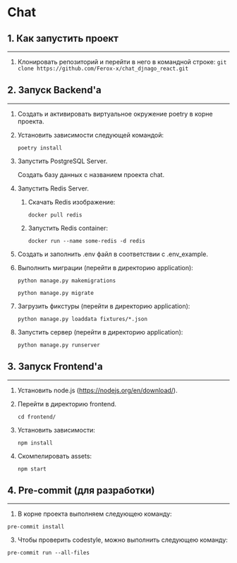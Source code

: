 # Chat 

## 1. Как запустить проект

___

1) Клонировать репозиторий и перейти в него в командной строке:
    `git clone https://github.com/Ferox-x/chat_djnago_react.git`


## 2. Запуск Backend'а

___

1) Cоздать и активировать виртуальное окружение poetry в корне проекта.

2) Установить зависимости следующей командой:

    `poetry install`

3) Запустить PostgreSQL Server.

    Создать базу данных с названием проекта chat.


4) Запустить Redis Server.
   
   1) Скачать Redis изображение:
   
      `docker pull redis`

   2) Запустить Redis container:
   
      `docker run --name some-redis -d redis`


5) Создать и заполнить .env файл в соответствии с .env_example.

6) Выполнить миграции (перейти в директорию application):

    `python manage.py makemigrations`

    `python manage.py migrate`

8) Загрузить фикстуры (перейти в директорию application):

    `python manage.py loaddata fixtures/*.json`

9) Запустить сервер (перейти в директорию application):

    `python manage.py runserver`


## 3. Запуск Frontend'а

___

1) Установить node.js (https://nodejs.org/en/download/).

2) Перейти в директорию frontend.

    `cd frontend/`

3) Установить зависимости:

    `npm install`

4) Скомпелировать assets:

    `npm start`


## 4. Pre-commit (для разработки)

___

1) В корне проекта выполняем следующею команду:

`pre-commit install`

3) Чтобы проверить codestyle, можно выполнить следующею команду:

`pre-commit run --all-files`

